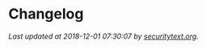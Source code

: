 # Changelog

_Last updated at 2018-12-01 07:30:07 by [securitytext.org](https://securitytext.org)._

